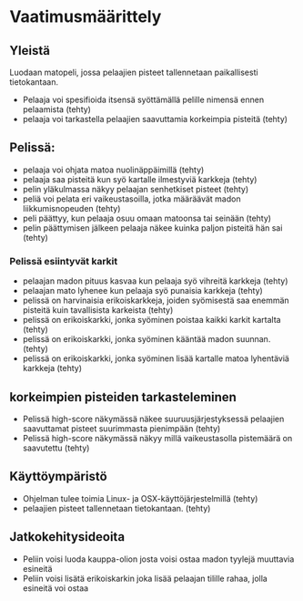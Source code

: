 # Vaatimusmäärittely

## Yleistä

Luodaan matopeli, jossa pelaajien pisteet tallennetaan paikallisesti tietokantaan.

- Pelaaja voi spesifioida itsensä syöttämällä pelille nimensä ennen pelaamista (tehty)
- pelaaja voi tarkastella pelaajien saavuttamia korkeimpia pisteitä (tehty)

## Pelissä:
- pelaaja voi ohjata matoa nuolinäppäimillä (tehty)
- pelaaja saa pisteitä kun syö kartalle ilmestyviä karkkeja (tehty)
- pelin yläkulmassa näkyy pelaajan senhetkiset pisteet (tehty)
- peliä voi pelata eri vaikeustasoilla, jotka määräävät madon liikkumisnopeuden (tehty)
- peli päättyy, kun pelaaja osuu omaan matoonsa tai seinään (tehty)
- pelin päättymisen jälkeen pelaaja näkee kuinka paljon pisteitä hän sai (tehty)


### Pelissä esiintyvät karkit

- pelaajan madon pituus kasvaa kun pelaaja syö vihreitä karkkeja (tehty)
- pelaajan mato lyhenee kun pelaaja syö punaisia karkkeja (tehty)
- pelissä on harvinaisia erikoiskarkkeja, joiden syömisestä saa enemmän pisteitä kuin tavallisista karkeista (tehty)
- pelissä on erikoiskarkki, jonka syöminen poistaa kaikki karkit kartalta (tehty)
- pelissä on erikoiskarkki, jonka syöminen kääntää madon suunnan. (tehty)
- pelissä on erikoiskarkki, jonka syöminen lisää kartalle matoa lyhentäviä karkkeja (tehty)


## korkeimpien pisteiden tarkasteleminen
- Pelissä high-score näkymässä näkee suuruusjärjestyksessä pelaajien saavuttamat pisteet suurimmasta pienimpään (tehty)
- Pelissä high-score näkymässä näkyy millä vaikeustasolla pistemäärä on saavutettu (tehty)

## Käyttöympäristö

- Ohjelman tulee toimia Linux- ja OSX-käyttöjärjestelmillä (tehty)
- pelaajien pisteet tallennetaan tietokantaan. (tehty)

## Jatkokehitysideoita
- Peliin voisi luoda kauppa-olion josta voisi ostaa madon tyylejä muuttavia esineitä
- Peliin voisi lisätä erikoiskarkin joka lisää pelaajan tilille rahaa, jolla esineitä voi ostaa
